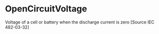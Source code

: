 OpenCircuitVoltage
==================

Voltage of a cell or battery when the discharge current is zero [Source IEC 482-03-32]

